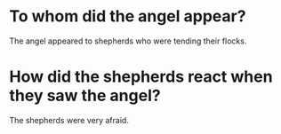 # To whom did the angel appear?

The angel appeared to shepherds who were tending their flocks.

# How did the shepherds react when they saw the angel?

The shepherds were very afraid.
